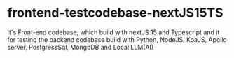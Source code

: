 # frontend-testcodebase-nextJS15TS
It's Front-end codebase, which build with nextJS 15 and Typescript and it for testing the backend codebase build with Python, NodeJS, KoaJS, Apollo server, PostgressSql, MongoDB and Local LLM(AI)
